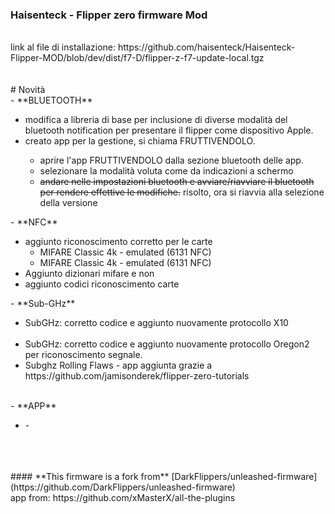 </a>
<h3>Haisenteck - Flipper zero firmware Mod</h3><br>
link al file di installazione: https://github.com/haisenteck/Haisenteck-Flipper-MOD/blob/dev/dist/f7-D/flipper-z-f7-update-local.tgz <br>
<br>
<br>
# Novità<br>
- **BLUETOOTH**<br>
<ul>
	<li>modifica a libreria di base per inclusione di diverse modalità del bluetooth notification per presentare il flipper come dispositivo Apple.</li>
	<li>creato app per la gestione, si chiama FRUTTIVENDOLO.<br></li>
		<ul><li>aprire l'app FRUTTIVENDOLO dalla sezione bluetooth delle app.</li>
		<li>selezionare la modalità voluta come da indicazioni a schermo</li>
		<li><del>andare nelle impostazioni bluetooth e avviare/riavviare il bluetooth per rendere effettive le modifiche.</del> risolto, ora si riavvia alla selezione della versione</li></ul>
	
</ul>
- **NFC**<br>
<ul>	
	<li>aggiunto riconoscimento corretto per le carte<ul>
 		<li>MIFARE Classic 4k - emulated (6131 NFC)</li>
		<li>MIFARE Classic 4k - emulated (6131 NFC)</li></ul></li>
	<li>Aggiunto dizionari mifare e non</li>
 	<li>aggiunto codici riconoscimento carte</li>
</ul>
- **Sub-GHz**<br>
<ul>
	<li>SubGHz: corretto codice e aggiunto nuovamente protocollo X10</li><br>
	<li>SubGHz: corretto codice e aggiunto nuovamente protocollo Oregon2 per riconoscimento segnale.</li>
	<li>Subghz Rolling Flaws - app aggiunta grazie a https://github.com/jamisonderek/flipper-zero-tutorials </li><br>
</ul>
- **APP**<br>
<ul>
	<li>- </li><br>
</ul>
<br>
<br>
#### **This firmware is a fork from** [DarkFlippers/unleashed-firmware](https://github.com/DarkFlippers/unleashed-firmware)<br>
app from: https://github.com/xMasterX/all-the-plugins
<br>
